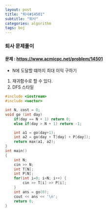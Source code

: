 ```yaml
---
layout: post
title: "퇴사#14501"
subtitle: "퇴사"
categories: algorithm
tags: boj
---
```


### 퇴사 문제풀이
#### 문제 : https://www.acmicpc.net/problem/14501

- N에 도달할 떄까지 최대 이익 구하기
1. 재귀함수로 할 수 있다.
2. DFS 스타일

```C++
#include <iostream>
#include <vector>

int N, cost = 0;
void go (int day)
    if(day == N + 1) return 0;
    else if(day > N + 1) return -1;

    int a1 = go(day+1);
    int a2 = go(day + T[day] + P[day]);
    return max(a1, a2);
}
int main()
{ 
    int N;
    cin >> N;
    int T[N];
    int P[N];
    for(int i=0; i<N; i++) {
        cin >> T[i] >> P[i];
    }
    int ans = go(0);
    cout << ans << '\n';
    return 0;
}
```